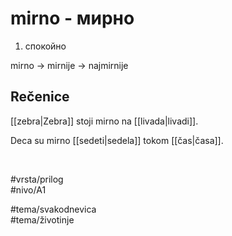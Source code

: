 # mirno - мирно

1. спокойно  

mirno → mirnije → najmirnije  

## Rečenice

[[zebra|Zebra]] stoji mirno na [[livada|livadi]].  

Deca su mirno [[sedeti|sedela]] tokom [[čas|časa]].  

<br>

#vrsta/prilog  
#nivo/A1  

#tema/svakodnevica  
#tema/životinje  
